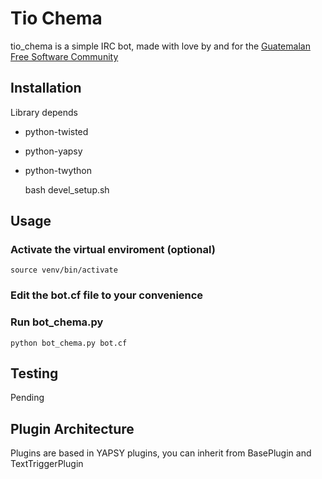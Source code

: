 Tio Chema
=========

tio_chema is a simple IRC bot, made with love by and for the [Guatemalan Free Software Community](http://slgt.org)

Installation
-----------

Library depends
* python-twisted
* python-yapsy
* python-twython

    bash devel_setup.sh

Usage
-----

### Activate the virtual enviroment (optional)

    source venv/bin/activate

### Edit the bot.cf file to your convenience


### Run bot_chema.py

    python bot_chema.py bot.cf

Testing
-------

Pending

Plugin Architecture
-------------------

Plugins are based in YAPSY plugins, you can inherit from BasePlugin and TextTriggerPlugin
